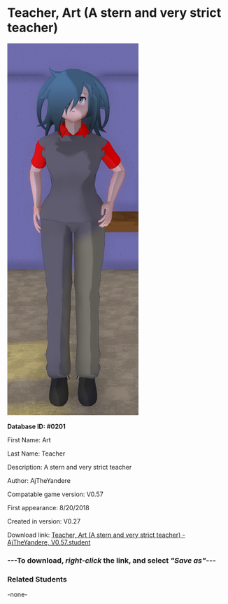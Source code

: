 # Teacher, Art (A stern and very strict teacher)

<img src="../../Files/Images/Teacher, Art (A stern and very strict teacher).png" title="Teacher, Art (A stern and very strict teacher) - AjTheYandere, V0.57">

**Database ID: #0201**

First Name: Art

Last Name: Teacher

Description: A stern and very strict teacher

Author: AjTheYandere

Compatable game version: V0.57

First appearance: 8/20/2018

Created in version: V0.27

Download link: <a href="https://raw.githubusercontent.com/Arbiter1223/Daigaku-Gurashi-Custom-Students/master/Files/Student%20Files/Teacher%2C%20Art%20(A%20stern%20and%20very%20strict%20teacher)%20-%20AjTheYandere%2C%20V0.57.student">Teacher, Art (A stern and very strict teacher) - AjTheYandere, V0.57.student</a>

### ---**To download, _right-click_ the link, and select _"Save as"_**---

### Related Students

-none-
